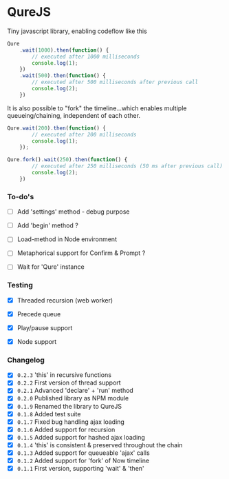 # QureJS
Tiny javascript library, enabling codeflow like this

```js
Qure
	.wait(1000).then(function() {
		// executed after 1000 milliseconds
		console.log(1);
	})
	.wait(500).then(function() {
		// executed after 500 milliseconds after previous call
		console.log(2);
	})

```

It is also possible to "fork" the timeline...which enables multiple queueing/chaining, independent of each other.

```js
Qure.wait(200).then(function() {
		// executed after 200 milliseconds
		console.log(1);
	});

Qure.fork().wait(250).then(function() {
		// executed after 250 milliseconds (50 ms after previous call)
		console.log(2);
	})

```

### To-do's
- [ ] Add 'settings' method - debug purpose
- [ ] Add 'begin' method ?
- [ ] Load-method in Node environment
- [ ] Metaphorical support for Confirm & Prompt ?
- [ ] Wait for 'Qure' instance


### Testing
- [x] Threaded recursion (web worker)
- [x] Precede queue
- [x] Play/pause support
- [x] Node support


### Changelog
- [x] `0.2.3` 'this' in recursive functions
- [x] `0.2.2` First version of thread support
- [x] `0.2.1` Advanced 'declare' + 'run' method
- [x] `0.2.0` Published library as NPM module
- [x] `0.1.9` Renamed the library to QureJS
- [x] `0.1.8` Added test suite
- [x] `0.1.7` Fixed bug handling ajax loading
- [x] `0.1.6` Added support for recursion
- [x] `0.1.5` Added support for hashed ajax loading
- [x] `0.1.4` 'this' is consistent & preserved throughout the chain
- [x] `0.1.3` Added support for queueable 'ajax' calls
- [x] `0.1.2` Added support for 'fork' of Now timeline
- [x] `0.1.1` First version, supporting 'wait' & 'then'

